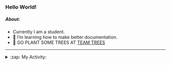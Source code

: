 ### Hello World!

##### About:
- Currently I am a student.
- 🌱 I’m learning how to make better documentation.
- 🌱 GO PLANT SOME TREES AT [TEAM TREES](https://teamtrees.org/)

---
<details>
  <summary>:zap: My Activity:</summary>
  
<!--START_SECTION:waka-->
![Code Time](http://img.shields.io/badge/Code%20Time-1%2C113%20hrs%2047%20mins-blue)

**I'm a Night 🦉** 

```text
🌞 Morning                1401 commits        ██░░░░░░░░░░░░░░░░░░░░░░░   09.23 % 
🌆 Daytime                5312 commits        █████████░░░░░░░░░░░░░░░░   35.00 % 
🌃 Evening                4325 commits        ███████░░░░░░░░░░░░░░░░░░   28.50 % 
🌙 Night                  4138 commits        ███████░░░░░░░░░░░░░░░░░░   27.27 % 
```
📅 **I'm Most Productive on Wednesday** 

```text
Monday                   2275 commits        ████░░░░░░░░░░░░░░░░░░░░░   14.99 % 
Tuesday                  1872 commits        ███░░░░░░░░░░░░░░░░░░░░░░   12.34 % 
Wednesday                3641 commits        ██████░░░░░░░░░░░░░░░░░░░   23.99 % 
Thursday                 1910 commits        ███░░░░░░░░░░░░░░░░░░░░░░   12.59 % 
Friday                   1476 commits        ██░░░░░░░░░░░░░░░░░░░░░░░   09.73 % 
Saturday                 1379 commits        ██░░░░░░░░░░░░░░░░░░░░░░░   09.09 % 
Sunday                   2623 commits        ████░░░░░░░░░░░░░░░░░░░░░   17.28 % 
```


📊 **This Week I Spent My Time On** 

```text
🔥 Editors: 
VS Code                  1 hr 23 mins        █████████████████████████   100.00 % 

🐱‍💻 Projects: 
praise                   58 mins             ██████████████████░░░░░░░   70.30 % 
recurring-call-reminder  24 mins             ███████░░░░░░░░░░░░░░░░░░   29.04 % 
CSF22                    0 secs              ░░░░░░░░░░░░░░░░░░░░░░░░░   00.64 % 
ai                       0 secs              ░░░░░░░░░░░░░░░░░░░░░░░░░   00.02 % 
```


 Last Updated on 04/05/2023 19:07:35 UTC
<!--END_SECTION:waka-->
</details>
